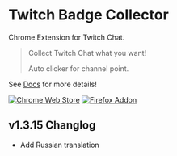 # Twitch Badge Collector

Chrome Extension for Twitch Chat.

> Collect Twitch Chat what you want!
>
> Auto clicker for channel point.

See [Docs](https://tbc.bluewarn.dev/README_en.html) for more details!

[![Chrome Web Store](https://storage.googleapis.com/web-dev-uploads/image/WlD8wC6g8khYWPJUsQceQkhXSlv1/UV4C4ybeBTsZt43U4xis.png)](https://chrome.google.com/webstore/detail/twitch-badge-collector/gnkpenemgdhdckabddlbcjlhplmhlhoj)
[![Firefox Addon](https://ffp4g1ylyit3jdyti1hqcvtb-wpengine.netdna-ssl.com/addons/files/2015/11/get-the-addon.png)](https://addons.mozilla.org/en/firefox/addon/twitch-badge-collector/)

## v1.3.15 Changlog
   - Add Russian translation
    
    
    
    


